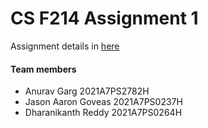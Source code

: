 # CS F214 Assignment 1

Assignment details in [here](assignment.pdf)

#### Team members

- Anurav Garg 2021A7PS2782H
- Jason Aaron Goveas 2021A7PS0237H
- Dharanikanth Reddy 2021A7PS0264H